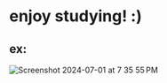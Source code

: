# enjoy studying! :)


## ex:
![Screenshot 2024-07-01 at 7 35 55 PM](https://github.com/jobegets/spotify-pomodoro/assets/118776992/2e676a5b-4555-476d-8422-85060f343cc6)
